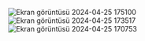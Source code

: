 ![Ekran görüntüsü 2024-04-25 175100](https://github.com/CyberWarmonger/Mvc_Vize_Projesi/assets/114314744/7f189f14-421b-4a27-b8dc-85b00d00f4df)
![Ekran görüntüsü 2024-04-25 173517](https://github.com/CyberWarmonger/Mvc_Vize_Projesi/assets/114314744/2e9634bc-b8e9-45b6-ac78-ab1cf21147b7)
![Ekran görüntüsü 2024-04-25 170753](https://github.com/CyberWarmonger/Mvc_Vize_Projesi/assets/114314744/24cdf584-a929-4c20-b243-eaff338edd3e)

